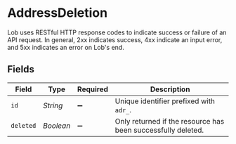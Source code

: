 # AddressDeletion

Lob uses RESTful HTTP response codes to indicate success or failure of an API request. In general, 2xx indicates success, 4xx indicate an input error, and 5xx indicates an error on Lob's end.


## Fields

| Field                                                        | Type                                                         | Required                                                     | Description                                                  |
| ------------------------------------------------------------ | ------------------------------------------------------------ | ------------------------------------------------------------ | ------------------------------------------------------------ |
| `id`                                                         | *String*                                                     | :heavy_minus_sign:                                           | Unique identifier prefixed with `adr_`.                      |
| `deleted`                                                    | *Boolean*                                                    | :heavy_minus_sign:                                           | Only returned if the resource has been successfully deleted. |